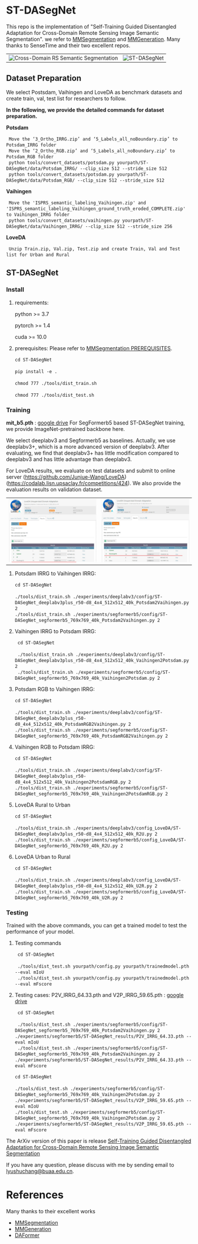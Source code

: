 # ST-DASegNet

This repo is the implementation of "Self-Training Guided Disentangled Adaptation for Cross-Domain Remote Sensing Image Semantic Segmentation". we refer to  [MMSegmentation](https://github.com/open-mmlab/mmsegmentation) and [MMGeneration](https://github.com/open-mmlab/mmgeneration). Many thanks to SenseTime and their two excellent repos.

<table>
    <tr>
    <td><img src="PaperFigs\Fig1.png" width = "100%" alt="Cross-Domain RS Semantic Segmentation"/></td>
    <td><img src="PaperFigs\Fig4.png" width = "100%" alt="ST-DASegNet"/></td>
    </tr>
</table>

## Dataset Preparation

We select Postsdam, Vaihingen and LoveDA as benchmark datasets and create train, val, test list for researchers to follow. 

**In the following, we provide the detailed commands for dataset preparation.**

**Potsdam**
     
     Move the ‘3_Ortho_IRRG.zip’ and ‘5_Labels_all_noBoundary.zip’ to Potsdam_IRRG folder 
     Move the ‘2_Ortho_RGB.zip’ and ‘5_Labels_all_noBoundary.zip’ to Potsdam_RGB folder
     python tools/convert_datasets/potsdam.py yourpath/ST-DASegNet/data/Potsdam_IRRG/ --clip_size 512 --stride_size 512
     python tools/convert_datasets/potsdam.py yourpath/ST-DASegNet/data/Potsdam_RGB/ --clip_size 512 --stride_size 512

**Vaihingen**

     Move the 'ISPRS_semantic_labeling_Vaihingen.zip' and 'ISPRS_semantic_labeling_Vaihingen_ground_truth_eroded_COMPLETE.zip' to Vaihingen_IRRG folder 
     python tools/convert_datasets/vaihingen.py yourpath/ST-DASegNet/data/Vaihingen_IRRG/ --clip_size 512 --stride_size 256

**LoveDA**
    
     Unzip Train.zip, Val.zip, Test.zip and create Train, Val and Test list for Urban and Rural

## ST-DASegNet

### Install

1. requirements:
    
    python >= 3.7
        
    pytorch >= 1.4
        
    cuda >= 10.0
    
2. prerequisites: Please refer to  [MMSegmentation PREREQUISITES](https://mmsegmentation.readthedocs.io/en/latest/get_started.html).

     ```
     cd ST-DASegNet
     
     pip install -e .
     
     chmod 777 ./tools/dist_train.sh
     
     chmod 777 ./tools/dist_test.sh
     ```

### Training

**mit_b5.pth** : [google drive](https://drive.google.com/drive/folders/1cmKZgU8Ktg-v-jiwldEc6IghxVSNcFqk?usp=sharing) For SegFormerb5 based ST-DASegNet training, we provide ImageNet-pretrained backbone here.

We select deeplabv3 and Segformerb5 as baselines. Actually, we use deeplabv3+, which is a more advanced version of deeplabv3. After evaluating, we find that deeplabv3+ has little modification compared to deeplabv3 and has little advantage than deeplabv3.

For LoveDA results, we evaluate on test datasets and submit to online server (https://github.com/Junjue-Wang/LoveDA) (https://codalab.lisn.upsaclay.fr/competitions/424). We also provide the evaluation results on validation dataset.

<table>
    <tr>
    <td><img src="PaperFigs\LoveDA_Leaderboard_Urban.jpg" width = "100%" alt="LoveDA UDA Urban"/></td>
    <td><img src="PaperFigs\LoveDA_Leaderboard_Rural.jpg" width = "100%" alt="LoveDA UDA Rural"/></td>
    </tr>
</table>

1. Potsdam IRRG to Vaihingen IRRG:

     ```
     cd ST-DASegNet
     
     ./tools/dist_train.sh ./experiments/deeplabv3/config/ST-DASegNet_deeplabv3plus_r50-d8_4x4_512x512_40k_Potsdam2Vaihingen.py 2
     ./tools/dist_train.sh ./experiments/segformerb5/config/ST-DASegNet_segformerb5_769x769_40k_Potsdam2Vaihingen.py 2
     ```

2. Vaihingen IRRG to Potsdam IRRG:

    ```
     cd ST-DASegNet
     
     ./tools/dist_train.sh ./experiments/deeplabv3/config/ST-DASegNet_deeplabv3plus_r50-d8_4x4_512x512_40k_Vaihingen2Potsdam.py 2
     ./tools/dist_train.sh ./experiments/segformerb5/config/ST-DASegNet_segformerb5_769x769_40k_Vaihingen2Potsdam.py 2
     ```

3. Potsdam RGB to Vaihingen IRRG:

     ```
     cd ST-DASegNet
     
     ./tools/dist_train.sh ./experiments/deeplabv3/config/ST-DASegNet_deeplabv3plus_r50-d8_4x4_512x512_40k_PotsdamRGB2Vaihingen.py 2
     ./tools/dist_train.sh ./experiments/segformerb5/config/ST-DASegNet_segformerb5_769x769_40k_PotsdamRGB2Vaihingen.py 2
     ```
     
4. Vaihingen RGB to Potsdam IRRG:

     ```
     cd ST-DASegNet
     
     ./tools/dist_train.sh ./experiments/deeplabv3/config/ST-DASegNet_deeplabv3plus_r50-d8_4x4_512x512_40k_Vaihingen2PotsdamRGB.py 2
     ./tools/dist_train.sh ./experiments/segformerb5/config/ST-DASegNet_segformerb5_769x769_40k_Vaihingen2PotsdamRGB.py 2
     ```

5. LoveDA Rural to Urban

     ```
     cd ST-DASegNet
     
     ./tools/dist_train.sh ./experiments/deeplabv3/config_LoveDA/ST-DASegNet_deeplabv3plus_r50-d8_4x4_512x512_40k_R2U.py 2
     ./tools/dist_train.sh ./experiments/segformerb5/config_LoveDA/ST-DASegNet_segformerb5_769x769_40k_R2U.py 2
     ```

6. LoveDA Urban to Rural

     ```
     cd ST-DASegNet
     
     ./tools/dist_train.sh ./experiments/deeplabv3/config_LoveDA/ST-DASegNet_deeplabv3plus_r50-d8_4x4_512x512_40k_U2R.py 2
     ./tools/dist_train.sh ./experiments/segformerb5/config_LoveDA/ST-DASegNet_segformerb5_769x769_40k_U2R.py 2
     ```

### Testing
  
Trained with the above commands, you can get a trained model to test the performance of your model.   

1. Testing commands

    ```
     cd ST-DASegNet
     
     ./tools/dist_test.sh yourpath/config.py yourpath/trainedmodel.pth --eval mIoU   
     ./tools/dist_test.sh yourpath/config.py yourpath/trainedmodel.pth --eval mFscore 
     ```

2. Testing cases: P2V_IRRG_64.33.pth and V2P_IRRG_59.65.pth : [google drive](https://drive.google.com/drive/folders/1qVTxY0nf4Rm4-ht0fKzIgGeLu4tAMCr-?usp=sharing)

    ```
     cd ST-DASegNet
     
     ./tools/dist_test.sh ./experiments/segformerb5/config/ST-DASegNet_segformerb5_769x769_40k_Potsdam2Vaihingen.py 2 ./experiments/segformerb5/ST-DASegNet_results/P2V_IRRG_64.33.pth --eval mIoU   
     ./tools/dist_test.sh ./experiments/segformerb5/config/ST-DASegNet_segformerb5_769x769_40k_Potsdam2Vaihingen.py 2 ./experiments/segformerb5/ST-DASegNet_results/P2V_IRRG_64.33.pth --eval mFscore 
     ```
     
     ```
     cd ST-DASegNet
     
     ./tools/dist_test.sh ./experiments/segformerb5/config/ST-DASegNet_segformerb5_769x769_40k_Vaihingen2Potsdam.py 2 ./experiments/segformerb5/ST-DASegNet_results/V2P_IRRG_59.65.pth --eval mIoU   
     ./tools/dist_test.sh ./experiments/segformerb5/config/ST-DASegNet_segformerb5_769x769_40k_Vaihingen2Potsdam.py 2 ./experiments/segformerb5/ST-DASegNet_results/V2P_IRRG_59.65.pth --eval mFscore 
     ```

The ArXiv version of this paper is release [Self-Training Guided Disentangled Adaptation for Cross-Domain Remote Sensing Image Semantic Segmentation](https://arxiv.org/pdf/2301.05526.pdf)

If you have any question, please discuss with me by sending email to lyushuchang@buaa.edu.cn.

# References
Many thanks to their excellent works
* [MMSegmentation](https://github.com/open-mmlab/mmsegmentation)
* [MMGeneration](https://github.com/open-mmlab/mmgeneration)
* [DAFormer](https://github.com/lhoyer/DAFormer)

